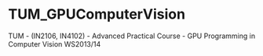 TUM_GPUComputerVision
=====================

TUM - (IN2106, IN4102) - Advanced Practical Course - GPU Programming in Computer Vision WS2013/14
